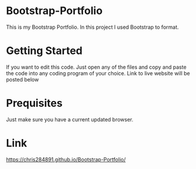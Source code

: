 # Bootstrap-Portfolio
This is my Bootstrap Portfolio. In this project I used Bootstrap to format.

# Getting Started
If you want to edit this code. Just open any of the files and copy and paste the code into any coding program of your choice. Link to live website will be posted below

# Prequisites
Just make sure you have a current updated browser.

# Link
https://chris284891.github.io/Bootstrap-Portfolio/
